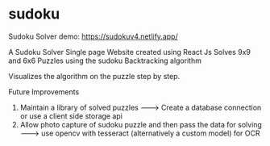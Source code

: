 # sudoku
Sudoku Solver
demo: https://sudokuv4.netlify.app/

A Sudoku Solver Single page Website created using React Js
Solves 9x9 and 6x6 Puzzles using the sudoku Backtracking algorithm

Visualizes the algorithm on the puzzle step by step.


Future Improvements
1. Maintain a library of solved puzzles ---> Create a database connection or use a client side storage api
2. Allow photo capture of sudoku puzzle and then pass the data for solving ---> use opencv with tesseract (alternatively a custom model) for OCR

